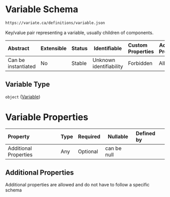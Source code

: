 # Variable Schema

```txt
https://variate.ca/definitions/variable.json
```

Key/value pair representing a variable, usually children of components.


| Abstract            | Extensible | Status | Identifiable            | Custom Properties | Additional Properties | Access Restrictions | Defined In                                                                             |
| :------------------ | ---------- | ------ | ----------------------- | :---------------- | --------------------- | ------------------- | -------------------------------------------------------------------------------------- |
| Can be instantiated | No         | Stable | Unknown identifiability | Forbidden         | Allowed               | none                | [variable.schema.json](../out/definitions/variable.schema.json "open original schema") |

## Variable Type

`object` ([Variable](variable.md))

# Variable Properties

| Property              | Type | Required | Nullable    | Defined by |
| :-------------------- | ---- | -------- | ----------- | :--------- |
| Additional Properties | Any  | Optional | can be null |            |

## Additional Properties

Additional properties are allowed and do not have to follow a specific schema
